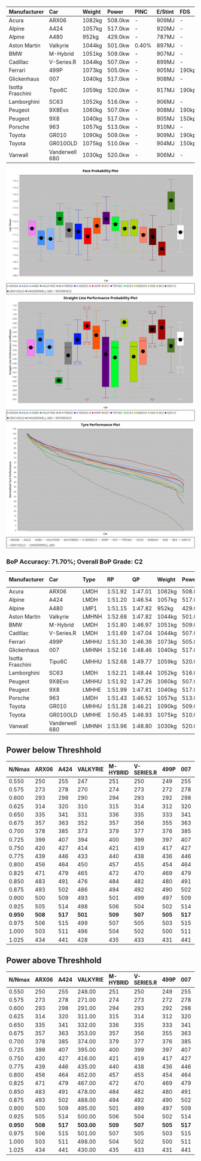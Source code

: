 | Manufacturer     | Car            | Weight | Power   | PINC    | E/Stint | FDS     |
|:-|:-|:-|:-|:-|:-|:-|
| Acura            | ARX06          | 1082kg | 508.0kw |    -    | 909MJ   |    -    |
| Alpine           | A424           | 1057kg | 517.0kw |    -    | 920MJ   |    -    |
| Alpine           | A480           | 952kg  | 429.0kw |    -    | 787MJ   |    -    |
| Aston Martin     | Valkyrie       | 1044kg | 501.0kw | 0.40%   | 897MJ   |    -    |
| BMW              | M-Hybrid       | 1051kg | 509.0kw |    -    | 907MJ   |    -    |
| Cadillac         | V-Series.R     | 1044kg | 507.0kw |    -    | 899MJ   |    -    |
| Ferrari          | 499P           | 1073kg | 505.0kw |    -    | 905MJ   | 190kph  |
| Glickenhaus      | 007            | 1040kg | 517.0kw |    -    | 908MJ   |    -    |
| Isotta Fraschini | Tipo6C         | 1059kg | 520.0kw |    -    | 917MJ   | 190kph  |
| Lamborghini      | SC63           | 1052kg | 516.0kw |    -    | 906MJ   |    -    |
| Peugeot          | 9X8Evo         | 1060kg | 507.0kw |    -    | 908MJ   | 190kph  |
| Peugeot          | 9X8            | 1040kg | 517.0kw |    -    | 905MJ   | 150kph  |
| Porsche          | 963            | 1057kg | 513.0kw |    -    | 910MJ   |    -    |
| Toyota           | GR010          | 1090kg | 509.0kw |    -    | 909MJ   | 190kph  |
| Toyota           | GR010OLD       | 1075kg | 510.0kw |    -    | 904MJ   | 150kph  |
| Vanwall          | Vanderwell 680 | 1030kg | 520.0kw |    -    | 906MJ   |    -    |

![PACECHART](./IMG/ACOMETHOD.png)
![STRAIGHTLINEPERFORMANCECHART](./IMG/ACOMETHOD_sp.png)
![TYREPERFORMANCECHART](./IMG/ACOMETHOD_tw.png)

### BoP Accuracy: 71.70%; Overall BoP Grade: C2
| Manufacturer     | Car            | Type  | RP      | QP      | Weight | Power¹  | Threshhold | PINC    | Power²   | E/Stint | AVG Vmax  | FDS     | RDLC | L/Stint | BOP-Grade | Model Accuracy | Model Points | Match%  | SimDiff |
|:-|:-|:-|:-|:-|:-|:-|:-|:-|:-|:-|:-|:-|:-|:-|:-|:-|:-|:-|:-|
| Acura            | ARX06          | LMDH  | 1:51.92 | 1:47.01 | 1082kg | 508.0kw | 210.0kph   |    -    | 508.00kw |  909MJ  | 278.40kph |    -    | 0.99 | 34      | +A2       | 100.00%        | 996          | 91.90%  | #       |
| Alpine           | A424           | LMDH  | 1:51.20 | 1:46.54 | 1057kg | 517.0kw | 210.0kph   |    -    | 517.00kw |  920MJ  | 283.15kph |    -    | 1.01 | 34      | -C2       | 99.58%         | 1429         | 70.52%  | #       |
| Alpine           | A480           | LMP1  | 1:51.15 | 1:47.82 |  952kg | 429.0kw | 210.0kph   |    -    | 429.00kw |  787MJ  | 278.18kph |    -    | 0.98 | 32      | -D1       | 94.94%         | 1689         | 69.95%  | -0.19   |
| Aston Martin     | Valkyrie       | LMHNH | 1:52.68 | 1:47.82 | 1044kg | 501.0kw | 210.0kph   | 0.40%   | 503.00kw |  897MJ  | 268.29kph |    -    | 1.05 | 34      | +Ω1       | 100.00%        | 247          | 44.79%  | #       |
| BMW              | M-Hybrid       | LMDH  | 1:51.80 | 1:46.97 | 1051kg | 509.0kw | 210.0kph   |    -    | 509.00kw |  907MJ  | 277.28kph |    -    | 1.03 | 34      | ~A1       | 99.97%         | 2912         | 100.00% | #       |
| Cadillac         | V-Series.R     | LMDH  | 1:51.69 | 1:47.04 | 1044kg | 507.0kw | 210.0kph   |    -    | 507.00kw |  899MJ  | 281.13kph |    -    | 1.03 | 34      | -A2       | 99.49%         | 5225         | 94.48%  | #       |
| Ferrari          | 499P           | LMHHU | 1:51.30 | 1:46.36 | 1073kg | 505.0kw | 210.0kph   |    -    | 505.00kw |  905MJ  | 284.62kph | 190kph  | 1.03 | 34      | -C2       | 100.00%        | 5378         | 70.77%  | #       |
| Glickenhaus      | 007            | LMHNH | 1:52.16 | 1:48.46 | 1040kg | 517.0kw | 210.0kph   |    -    | 517.00kw |  908MJ  | 285.46kph |    -    | 0.96 | 34      | +B2       | 93.90%         | 2170         | 84.05%  | #       |
| Isotta Fraschini | Tipo6C         | LMHHU | 1:52.68 | 1:49.77 | 1059kg | 520.0kw | 210.0kph   |    -    | 520.00kw |  917MJ  | 278.34kph | 190kph  | 1.06 | 34      | +Ω1       | 100.00%        | 132          | 42.84%  | #       |
| Lamborghini      | SC63           | LMDH  | 1:52.21 | 1:48.44 | 1052kg | 516.0kw | 210.0kph   |    -    | 516.00kw |  906MJ  | 277.21kph |    -    | 1.05 | 34      | +B1       | 100.00%        | 784          | 89.25%  | #       |
| Peugeot          | 9X8Evo         | LMHHU | 1:51.92 | 1:47.26 | 1060kg | 507.0kw | 210.0kph   |    -    | 507.00kw |  908MJ  | 287.38kph | 190kph  | 1.00 | 34      | ~A1       | 100.00%        | 1459         | 97.23%  | #       |
| Peugeot          | 9X8            | LMHHE | 1:51.99 | 1:47.81 | 1040kg | 517.0kw | 210.0kph   |    -    | 517.00kw |  905MJ  | 278.18kph | 150kph  | 1.04 | 34      | +A2       | 99.18%         | 4817         | 92.60%  | +1.58   |
| Porsche          | 963            | LMDH  | 1:51.43 | 1:46.52 | 1057kg | 513.0kw | 210.0kph   |    -    | 513.00kw |  910MJ  | 278.78kph |    -    | 1.02 | 34      | -C1       | 99.92%         | 14207        | 79.50%  | #       |
| Toyota           | GR010          | LMHHU | 1:51.28 | 1:46.21 | 1090kg | 509.0kw | 210.0kph   |    -    | 509.00kw |  909MJ  | 282.31kph | 190kph  | 1.01 | 34      | -C2       | 99.86%         | 4280         | 74.27%  | #       |
| Toyota           | GR010OLD       | LMHHE | 1:50.45 | 1:46.93 | 1075kg | 510.0kw | 210.0kph   |    -    | 510.00kw |  904MJ  | 285.56kph | 150kph  | 1.01 | 34      | -Ω1       | 99.46%         | 925          | 33.63%  | +1.23   |
| Vanwall          | Vanderwell 680 | LMHNH | 1:53.96 | 1:48.80 | 1030kg | 520.0kw | 210.0kph   |    -    | 520.00kw |  906MJ  | 282.50kph |    -    | 1.02 | 34      | +Ω1       | 95.82%         | 642          | 11.35%  | +1.90   |

## Power below Threshhold
| N/Nmax    | ARX06   | A424    | VALKYRIE | M-HYBRID | V-SERIES.R | 499P    | 007     | TIPO6C  | SC63    | 9X8EVO  | 9X8     | 963     | GR010   | GR010OLD | VANDERWELL 680 | ​     | RPM      | A480    |
|:-|:-|:-|:-|:-|:-|:-|:-|:-|:-|:-|:-|:-|:-|:-|:-|:-|:-|:-|
|  0.550    |  250    |  255    |  247     |  251     |  250       |  249    |  255    |  256    |  254    |  250    |  255    |  253    |  251    |  251     |  256           |  ​    |   --     |   -     |
|  0.575    |  273    |  278    |  270     |  274     |  273       |  272    |  278    |  279    |  277    |  273    |  278    |  276    |  274    |  274     |  279           |  ​    |   --     |   -     |
|  0.600    |  293    |  298    |  290     |  294     |  293       |  292    |  298    |  300    |  298    |  293    |  298    |  296    |  294    |  295     |  300           |  ​    |   --     |   -     |
|  0.625    |  314    |  320    |  310     |  315     |  314       |  312    |  320    |  322    |  319    |  314    |  320    |  317    |  315    |  316     |  322           |  ​    |   --     |   -     |
|  0.650    |  335    |  341    |  331     |  336     |  335       |  333    |  341    |  343    |  340    |  335    |  341    |  338    |  336    |  337     |  343           |  ​    |   --     |   -     |
|  0.675    |  357    |  363    |  352     |  357     |  356       |  355    |  363    |  365    |  362    |  356    |  363    |  360    |  357    |  358     |  365           |  ​    |   --     |   -     |
|  0.700    |  378    |  385    |  373     |  379     |  377       |  376    |  385    |  387    |  384    |  377    |  385    |  382    |  379    |  380     |  387           |  ​    |   --     |   -     |
|  0.725    |  399    |  407    |  394     |  400     |  399       |  397    |  407    |  409    |  406    |  399    |  407    |  403    |  400    |  401     |  409           |  ​    |   --     |   -     |
|  0.750    |  420    |  427    |  414     |  421     |  419       |  417    |  427    |  430    |  427    |  419    |  427    |  424    |  421    |  422     |  430           |  ​    |   --     |   -     |
|  0.775    |  439    |  446    |  433     |  440     |  438       |  436    |  446    |  449    |  446    |  438    |  446    |  443    |  440    |  441     |  449           |  ​    |  5000    |  252    |
|  0.800    |  456    |  464    |  450     |  457     |  455       |  454    |  464    |  467    |  463    |  455    |  464    |  461    |  457    |  458     |  467           |  ​    |  5500    |  297    |
|  0.825    |  471    |  479    |  465     |  472     |  470       |  469    |  479    |  482    |  478    |  470    |  479    |  476    |  472    |  473     |  482           |  ​    |  6000    |  332    |
|  0.850    |  483    |  491    |  476     |  484     |  482       |  480    |  491    |  494    |  490    |  482    |  491    |  487    |  484    |  485     |  494           |  ​    |  6500    |  375    |
|  0.875    |  493    |  502    |  486     |  494     |  492       |  490    |  502    |  505    |  501    |  492    |  502    |  498    |  494    |  495     |  505           |  ​    |  7000    |  419    |
|  0.900    |  500    |  509    |  493     |  501     |  499       |  497    |  509    |  512    |  508    |  499    |  509    |  505    |  501    |  502     |  512           |  ​    |  7500    |  430    |
|  0.925    |  505    |  514    |  498     |  506     |  504       |  502    |  514    |  517    |  513    |  504    |  514    |  510    |  506    |  507     |  517           |  ​    |  8000    |  426    |
| **0.950** | **508** | **517** | **501**  | **509**  | **507**    | **505** | **517** | **520** | **516** | **507** | **517** | **513** | **509** | **510**  | **520**        | **​** | **8500** | **429** |
|  0.975    |  506    |  515    |  499     |  507     |  505       |  503    |  515    |  518    |  514    |  505    |  515    |  511    |  507    |  508     |  518           |  ​    |  9000    |  214    |
|  1.000    |  503    |  511    |  496     |  504     |  502       |  500    |  511    |  514    |  510    |  502    |  511    |  507    |  504    |  505     |  514           |  ​    |   --     |   -     |
|  1.025    |  434    |  441    |  428     |  435     |  433       |  431    |  441    |  444    |  441    |  433    |  441    |  438    |  435    |  436     |  444           |  ​    |   --     |   -     |

## Power above Threshhold
| N/Nmax    | ARX06   | A424    | VALKYRIE   | M-HYBRID | V-SERIES.R | 499P    | 007     | TIPO6C  | SC63    | 9X8EVO  | 9X8     | 963     | GR010   | GR010OLD | VANDERWELL 680 | ​     | RPM      | A480    |
|:-|:-|:-|:-|:-|:-|:-|:-|:-|:-|:-|:-|:-|:-|:-|:-|:-|:-|:-|
|  0.550    |  250    |  255    |  248.00    |  251     |  250       |  249    |  255    |  256    |  254    |  250    |  255    |  253    |  251    |  251     |  256           |  ​    |   --     |   -     |
|  0.575    |  273    |  278    |  271.00    |  274     |  273       |  272    |  278    |  279    |  277    |  273    |  278    |  276    |  274    |  274     |  279           |  ​    |   --     |   -     |
|  0.600    |  293    |  298    |  291.00    |  294     |  293       |  292    |  298    |  300    |  298    |  293    |  298    |  296    |  294    |  295     |  300           |  ​    |   --     |   -     |
|  0.625    |  314    |  320    |  311.00    |  315     |  314       |  312    |  320    |  322    |  319    |  314    |  320    |  317    |  315    |  316     |  322           |  ​    |   --     |   -     |
|  0.650    |  335    |  341    |  332.00    |  336     |  335       |  333    |  341    |  343    |  340    |  335    |  341    |  338    |  336    |  337     |  343           |  ​    |   --     |   -     |
|  0.675    |  357    |  363    |  353.00    |  357     |  356       |  355    |  363    |  365    |  362    |  356    |  363    |  360    |  357    |  358     |  365           |  ​    |   --     |   -     |
|  0.700    |  378    |  385    |  374.00    |  379     |  377       |  376    |  385    |  387    |  384    |  377    |  385    |  382    |  379    |  380     |  387           |  ​    |   --     |   -     |
|  0.725    |  399    |  407    |  395.00    |  400     |  399       |  397    |  407    |  409    |  406    |  399    |  407    |  403    |  400    |  401     |  409           |  ​    |   --     |   -     |
|  0.750    |  420    |  427    |  416.00    |  421     |  419       |  417    |  427    |  430    |  427    |  419    |  427    |  424    |  421    |  422     |  430           |  ​    |   --     |   -     |
|  0.775    |  439    |  446    |  435.00    |  440     |  438       |  436    |  446    |  449    |  446    |  438    |  446    |  443    |  440    |  441     |  449           |  ​    |  5000    |  252    |
|  0.800    |  456    |  464    |  452.00    |  457     |  455       |  454    |  464    |  467    |  463    |  455    |  464    |  461    |  457    |  458     |  467           |  ​    |  5500    |  297    |
|  0.825    |  471    |  479    |  467.00    |  472     |  470       |  469    |  479    |  482    |  478    |  470    |  479    |  476    |  472    |  473     |  482           |  ​    |  6000    |  332    |
|  0.850    |  483    |  491    |  478.00    |  484     |  482       |  480    |  491    |  494    |  490    |  482    |  491    |  487    |  484    |  485     |  494           |  ​    |  6500    |  375    |
|  0.875    |  493    |  502    |  488.00    |  494     |  492       |  490    |  502    |  505    |  501    |  492    |  502    |  498    |  494    |  495     |  505           |  ​    |  7000    |  419    |
|  0.900    |  500    |  509    |  495.00    |  501     |  499       |  497    |  509    |  512    |  508    |  499    |  509    |  505    |  501    |  502     |  512           |  ​    |  7500    |  430    |
|  0.925    |  505    |  514    |  500.00    |  506     |  504       |  502    |  514    |  517    |  513    |  504    |  514    |  510    |  506    |  507     |  517           |  ​    |  8000    |  426    |
| **0.950** | **508** | **517** | **503.00** | **509**  | **507**    | **505** | **517** | **520** | **516** | **507** | **517** | **513** | **509** | **510**  | **520**        | **​** | **8500** | **429** |
|  0.975    |  506    |  515    |  501.00    |  507     |  505       |  503    |  515    |  518    |  514    |  505    |  515    |  511    |  507    |  508     |  518           |  ​    |  9000    |  214    |
|  1.000    |  503    |  511    |  498.00    |  504     |  502       |  500    |  511    |  514    |  510    |  502    |  511    |  507    |  504    |  505     |  514           |  ​    |   --     |   -     |
|  1.025    |  434    |  441    |  430.00    |  435     |  433       |  431    |  441    |  444    |  441    |  433    |  441    |  438    |  435    |  436     |  444           |  ​    |   --     |   -     |
